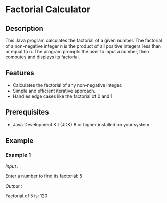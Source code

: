 # Factorial Calculator

## Description

This Java program calculates the factorial of a given number. The factorial of a non-negative integer n is the product of all positive integers less than or equal to n. The program prompts the user to input a number, then computes and displays its factorial.

## Features

- Calculates the factorial of any non-negative integer.
- Simple and efficient iterative approach.
- Handles edge cases like the factorial of 0 and 1.

## Prerequisites

- Java Development Kit (JDK) 8 or higher installed on your system.

## Example
### Example 1
*Input :*

Enter a number to find its factorial: 5


*Output :*

Factorial of 5 is: 120
